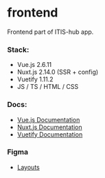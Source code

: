# frontend 
Frontend part of ITIS-hub app.
### Stack: 
- Vue.js 2.6.11
- Nuxt.js 2.14.0 (SSR + config)
- Vuetify 1.11.2
- JS / TS / HTML / CSS
### Docs:
* [Vue.js Documentation](https://vuejs.org/v2/guide/)
* [Nuxt.js Documentation](https://ru.nuxtjs.org/guide)
* [Vuetify Documentation](https://vuetifyjs.com/ru/getting-started/quick-start/)
### Figma
* [Layouts](https://www.figma.com/file/ZUOg34TnNrrcz21H1WjxeC/ITIS-hub?node-id=0%3A1)
